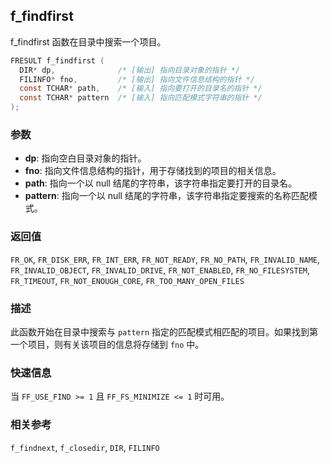 ## f_findfirst

f_findfirst 函数在目录中搜索一个项目。

```c
FRESULT f_findfirst (
  DIR* dp,              /* [输出] 指向目录对象的指针 */
  FILINFO* fno,         /* [输出] 指向文件信息结构的指针 */
  const TCHAR* path,    /* [输入] 指向要打开的目录名的指针 */
  const TCHAR* pattern  /* [输入] 指向匹配模式字符串的指针 */
);
```

### 参数

*   **dp**: 指向空白目录对象的指针。
*   **fno**: 指向文件信息结构的指针，用于存储找到的项目的相关信息。
*   **path**: 指向一个以 null 结尾的字符串，该字符串指定要打开的目录名。
*   **pattern**: 指向一个以 null 结尾的字符串，该字符串指定要搜索的名称匹配模式。

### 返回值

`FR_OK`, `FR_DISK_ERR`, `FR_INT_ERR`, `FR_NOT_READY`, `FR_NO_PATH`, `FR_INVALID_NAME`, `FR_INVALID_OBJECT`, `FR_INVALID_DRIVE`, `FR_NOT_ENABLED`, `FR_NO_FILESYSTEM`, `FR_TIMEOUT`, `FR_NOT_ENOUGH_CORE`, `FR_TOO_MANY_OPEN_FILES`

### 描述

此函数开始在目录中搜索与 `pattern` 指定的匹配模式相匹配的项目。如果找到第一个项目，则有关该项目的信息将存储到 `fno` 中。

### 快速信息

当 `FF_USE_FIND >= 1` 且 `FF_FS_MINIMIZE <= 1` 时可用。

### 相关参考

`f_findnext`, `f_closedir`, `DIR`, `FILINFO`
